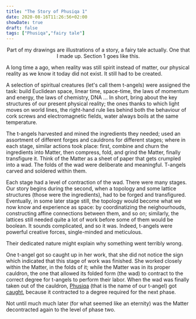 ```yaml
---
title: "The Story of Phusiqa 1"
date: 2020-08-16T11:26:56+02:00
showDate: true
draft: false
tags: ["Phusiqa","fairy tale"]
---
```


<center> Part of my drawings are illustrations of a story, a fairy tale actually. One that I made up. Section 1 goes like this. </center>

A long time a ago, when reality was still spirit instead of matter, our physical reality as we know it today did not exist. It still had to be created. 

A selection of spiritual creatures (let's call them t-angels) were assigned the task: build Euclidean space, linear time, space-time, the laws of momentum and energy, the laws of chemistry, DNA ... In short, bring about the key structures of our present physical reality; the ones thanks to which light moves on world lines, the right-hand rule lies behind both the behaviour of cork screws and electromagnetic fields, water always boils at the same temperature. 

The t-angels harvested and mined the ingredients they needed; used an assortment of different forges and cauldrons for different stages; where in each stage, similar actions took place: first, combine and churn the ingredients into Matter, then compress, fold, and grind the Matter, finally transfigure it. Think of the Matter as a sheet of paper that gets crumpled into a wad. The folds of the wad were deliberate and meaningful. T-angels carved and soldered within them. 

Each stage had a level of contraction of the wad. There were many stages. Our story begins during the second, when a topology and some lattice structures (those were the ingredients), had to be forged and transfigured. Eventually, in some later stage still, the topology would become what we now know and experience as space: by coordinatizing the neighourhouds, constructing affine connections between them, and so on; similarly, the lattices still needed quite a lot of work before some of them would be boolean. It sounds complicated, and so it was. Indeed, t-angels were powerful creative forces, single-minded and meticulous. 

Their dedicated nature might explain why something went terribly wrong. 

One t-angel got so caught up in her work, that she did not notice the sign which indicated that this stage of work was finished. She worked closely within the Matter, in the folds of it; while the Matter was in its proper cauldron, the one that allowed its folded form (the wad) to contract to the correct degree for t-angels to perform their labor. When the wad was finally taken out of the cauldron, [Phusiqa](https://wimchristiaenszelf.netlify.app/portfolio/phusiqa.jpg) (that is the name of our t-angel) got [caught](https://www.instagram.com/p/B0L2NNFIH7A/), because it contracted to a degree required for the next phase. 

Not until much much later (for what seemed like an eternity) was the Matter decontracted again to the level of phase two. 


